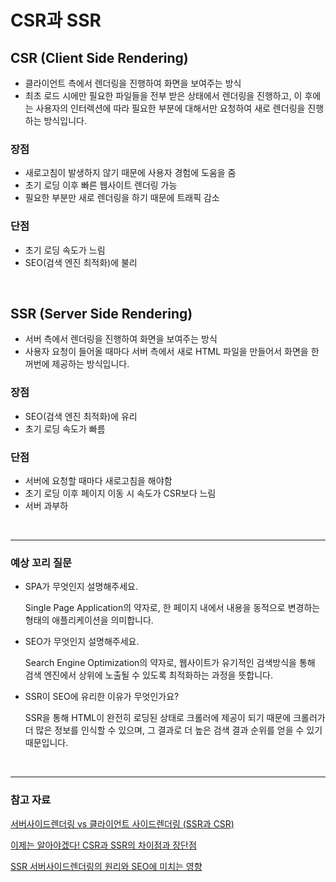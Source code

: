 # CSR과 SSR

## CSR (Client Side Rendering)
* 클라이언트 측에서 렌더링을 진행하여 화면을 보여주는 방식
* 최초 로드 시에만 필요한 파일들을 전부 받은 상태에서 렌더링을 진행하고, 이 후에는 사용자의 인터렉션에 따라 필요한 부분에 대해서만 요청하여 새로 렌더링을 진행하는 방식입니다. 

### 장점
* 새로고침이 발생하지 않기 때문에 사용자 경험에 도움을 줌
* 초기 로딩 이후 빠른 웹사이트 렌더링 가능
* 필요한 부분만 새로 렌더링을 하기 때문에 트래픽 감소

### 단점
* 초기 로딩 속도가 느림
* SEO(검색 엔진 최적화)에 불리

<br/>

## SSR (Server Side Rendering)
* 서버 측에서 렌더링을 진행하여 화면을 보여주는 방식
* 사용자 요청이 들어올 때마다 서버 측에서 새로 HTML 파일을 만들어서 화면을 한꺼번에 제공하는 방식입니다.

### 장점
* SEO(검색 엔진 최적화)에 유리
* 초기 로딩 속도가 빠름

### 단점
* 서버에 요청할 때마다 새로고침을 해야함
* 초기 로딩 이후 페이지 이동 시 속도가 CSR보다 느림
* 서버 과부하

<br/>

---


### 예상 꼬리 질문
* SPA가 무엇인지 설명해주세요.

  Single Page Application의 약자로, 한 페이지 내에서 내용을 동적으로 변경하는 형태의 애플리케이션을 의미합니다.

* SEO가 무엇인지 설명해주세요.

  Search Engine Optimization의 약자로, 웹사이트가 유기적인 검색방식을 통해 검색 엔진에서 상위에 노출될 수 있도록 최적화하는 과정을 뜻합니다.

* SSR이 SEO에 유리한 이유가 무엇인가요?

  SSR을 통해 HTML이 완전히 로딩된 상태로 크롤러에 제공이 되기 때문에 크롤러가 더 많은 정보를 인식할 수 있으며, 그 결과로 더 높은 검색 결과 순위를 얻을 수 있기 때문입니다.

<br/>

---

### 참고 자료
[서버사이드렌더링 vs 클라이언트 사이드렌더링 (SSR과 CSR)](https://velog.io/@jhyun_k/%EC%84%9C%EB%B2%84%EC%82%AC%EC%9D%B4%EB%93%9C%EB%A0%8C%EB%8D%94%EB%A7%81-vs-%ED%81%B4%EB%9D%BC%EC%9D%B4%EC%96%B8%ED%8A%B8-%EC%82%AC%EC%9D%B4%EB%93%9C%EB%A0%8C%EB%8D%94%EB%A7%81-SSR%EA%B3%BC-CSR)

[이제는 알아야겠다! CSR과 SSR의 차이점과 장단점](https://dev-ellachoi.tistory.com/28)

[SSR 서버사이드렌더링의 원리와 SEO에 미치는 영향](https://www.next-t.co.kr/seo/seo%ED%8A%B8%EB%A0%8C%EB%93%9C/ssr-%EC%84%9C%EB%B2%84%EC%82%AC%EC%9D%B4%EB%93%9C%EB%A0%8C%EB%8D%94%EB%A7%81%EC%9D%98-%EC%9B%90%EB%A6%AC%EC%99%80-seo%EC%97%90-%EB%AF%B8%EC%B9%98%EB%8A%94-%EC%98%81%ED%96%A5/)

